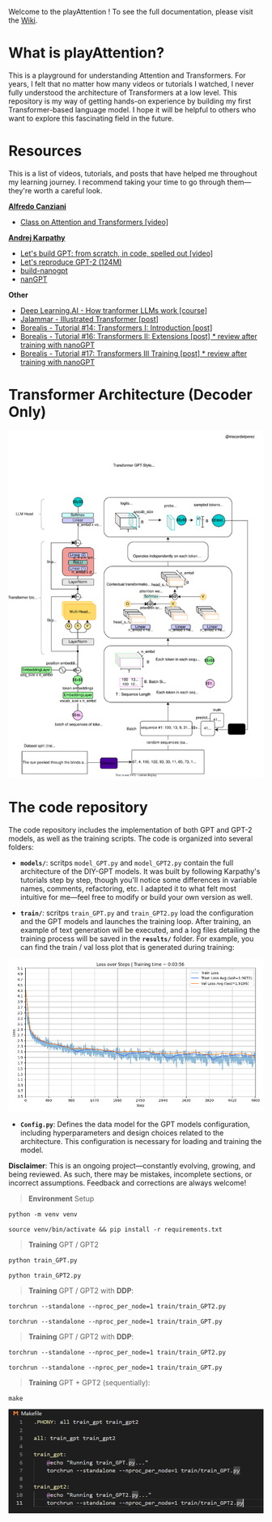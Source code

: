 Welcome to the playAttention ! To see the full documentation, please visit the [Wiki](https://github.com/iriacardiel/playAttention/wiki).

# What is playAttention? 

This is a playground for understanding Attention and Transformers. For years, I felt that no matter how many videos or tutorials I watched, I never fully understood the architecture of Transformers at a low level. This repository is my way of getting hands-on experience by building my first Transformer-based language model. I hope it will be helpful to others who want to explore this fascinating field in the future.

# Resources

This is a list of videos, tutorials, and posts that have helped me throughout my learning journey. I recommend taking your time to go through them—they're worth a careful look.

**[Alfredo Canziani](https://atcold.github.io/)**
- [Class on Attention and Transformers [video]](https://www.youtube.com/watch?v=fEVyfT-gLqQ&t=828s)

**[Andrej Karpathy](https://karpathy.ai/)** 
- [Let's build GPT: from scratch, in code, spelled out [video]](https://www.youtube.com/watch?v=kCc8FmEb1nY&list=PLAqhIrjkxbuWI23v9cThsA9GvCAUhRvKZ&index=7)
- [Let's reproduce GPT-2 (124M)](https://www.youtube.com/watch?v=l8pRSuU81PU&list=PLAqhIrjkxbuWI23v9cThsA9GvCAUhRvKZ&index=10)
- [build-nanogpt](https://github.com/karpathy/build-nanogpt)
- [nanGPT](https://github.com/karpathy/nanoGPT)

**Other**
- [Deep Learning.AI - How tranformer LLMs work [course]](https://learn.deeplearning.ai/courses/how-transformer-llms-work/lesson/nfshb/introduction)
- [Jalammar - Illustrated Transformer [post]](https://jalammar.github.io/illustrated-transformer/)
- [Borealis - Tutorial #14: Transformers I: Introduction [post] ](https://rbcborealis.com/research-blogs/tutorial-14-transformers-i-introduction/)
- [Borealis - Tutorial #16: Transformers II: Extensions [post] * review after training with nanoGPT](https://rbcborealis.com/research-blogs/tutorial-16-transformers-ii-extensions/)
- [Borealis - Tutorial #17: Transformers III Training [post] * review after training with nanoGPT](https://rbcborealis.com/research-blogs/tutorial-17-transformers-iii-training/)

# Transformer Architecture (Decoder Only)

<p align="center">
  <img src="media/transformers.svg" width="750">
</p>

# The code repository

The code repository includes the implementation of both GPT and GPT-2 models, as well as the training scripts. The code is organized into several folders:

- **```models/```**: scritps ```model_GPT.py``` and ```model_GPT2.py``` contain the full architecture of the DIY-GPT models. It was built by following Karpathy's tutorials step by step, though you'll notice some differences in variable names, comments, refactoring, etc. I adapted it to what felt most intuitive for me—feel free to modify or build your own version as well.

-  **```train/```**: scritps ```train_GPT.py``` and ```train_GPT2.py``` load the configuration and the GPT models and launches the training loop. After training, an example of text generation will be executed, and a log files detailing the training process will be saved in the **```results/```** folder. For example, you can find the train / val loss plot that is generated during training:

<p align="center">
  <img src="/results/GPT_training_20250722_1758_cuda:0/losses.png"  width="750">
</p>

- **```Config.py```**: Defines the data model for the GPT models configuration, including hyperparameters and design choices related to the architecture. This configuration is necessary for loading and training the model. 


**Disclaimer**: This is an ongoing project—constantly evolving, growing, and being reviewed. As such, there may be mistakes, incomplete sections, or incorrect assumptions. Feedback and corrections are always welcome!

> **Environment** Setup

```
python -m venv venv
```

```
source venv/bin/activate && pip install -r requirements.txt
```

> **Training** GPT / GPT2

```
python train_GPT.py 
```

```
python train_GPT2.py 
```

> **Training** GPT / GPT2 with **DDP**:

```
torchrun --standalone --nproc_per_node=1 train/train_GPT2.py
```

```
torchrun --standalone --nproc_per_node=1 train/train_GPT.py
```

> **Training** GPT / GPT2 with **DDP**:

```
torchrun --standalone --nproc_per_node=1 train/train_GPT2.py
```

```
torchrun --standalone --nproc_per_node=1 train/train_GPT.py
```

> **Training** GPT + GPT2 (sequentially):

```
make
```

![alt text](media/image.png)